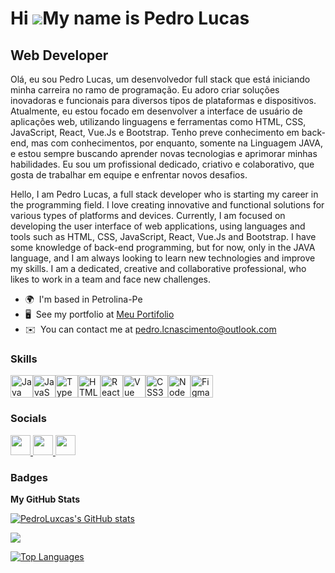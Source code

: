 Hi ![](https://user-images.githubusercontent.com/18350557/176309783-0785949b-9127-417c-8b55-ab5a4333674e.gif)My name is Pedro Lucas
===================================================================================================================================

Web Developer
-------------

Olá, eu sou Pedro Lucas, um desenvolvedor full stack que está iniciando minha carreira no ramo de programação. Eu adoro criar soluções inovadoras e funcionais para diversos tipos de plataformas e dispositivos. Atualmente, eu estou focado em desenvolver a interface de usuário de aplicações web, utilizando linguagens e ferramentas como HTML, CSS, JavaScript, React, Vue.Js e Bootstrap. Tenho preve conhecimento em back-end, mas com conhecimentos, por enquanto, somente na Linguagem JAVA, e estou sempre buscando aprender novas tecnologias e aprimorar minhas habilidades. Eu sou um profissional dedicado, criativo e colaborativo, que gosta de trabalhar em equipe e enfrentar novos desafios. 

Hello, I am Pedro Lucas, a full stack developer who is starting my career in the programming field. I love creating innovative and functional solutions for various types of platforms and devices. Currently, I am focused on developing the user interface of web applications, using languages and tools such as HTML, CSS, JavaScript, React, Vue.Js and Bootstrap. I have some knowledge of back-end programming, but for now, only in the JAVA language, and I am always looking to learn new technologies and improve my skills. I am a dedicated, creative and collaborative professional, who likes to work in a team and face new challenges.

* 🌍  I'm based in Petrolina-Pe
* 🖥️  See my portfolio at [Meu Portifolio](http://bit.ly/meu-portfolio-ofc)
* ✉️  You can contact me at [pedro.lcnascimento@outlook.com](mailto:pedro.lcnascimento@outlook.com)

### Skills


<p align="left">
<a href="https://www.oracle.com/java/" target="_blank" rel="noreferrer"><img src="https://raw.githubusercontent.com/danielcranney/readme-generator/main/public/icons/skills/java-colored.svg" width="36" height="36" alt="Java" /></a><a href="https://developer.mozilla.org/en-US/docs/Web/JavaScript" target="_blank" rel="noreferrer"><img src="https://raw.githubusercontent.com/danielcranney/readme-generator/main/public/icons/skills/javascript-colored.svg" width="36" height="36" alt="JavaScript" /></a><a href="https://www.typescriptlang.org/" target="_blank" rel="noreferrer"><img src="https://raw.githubusercontent.com/danielcranney/readme-generator/main/public/icons/skills/typescript-colored.svg" width="36" height="36" alt="TypeScript" /></a><a href="https://developer.mozilla.org/en-US/docs/Glossary/HTML5" target="_blank" rel="noreferrer"><img src="https://raw.githubusercontent.com/danielcranney/readme-generator/main/public/icons/skills/html5-colored.svg" width="36" height="36" alt="HTML5" /></a><a href="https://reactjs.org/" target="_blank" rel="noreferrer"><img src="https://raw.githubusercontent.com/danielcranney/readme-generator/main/public/icons/skills/react-colored.svg" width="36" height="36" alt="React" /></a><a href="https://vuejs.org/" target="_blank" rel="noreferrer"><img src="https://raw.githubusercontent.com/danielcranney/readme-generator/main/public/icons/skills/vuejs-colored.svg" width="36" height="36" alt="Vue" /></a><a href="https://www.w3.org/TR/CSS/#css" target="_blank" rel="noreferrer"><img src="https://raw.githubusercontent.com/danielcranney/readme-generator/main/public/icons/skills/css3-colored.svg" width="36" height="36" alt="CSS3" /></a><a href="https://nodejs.org/en/" target="_blank" rel="noreferrer"><img src="https://raw.githubusercontent.com/danielcranney/readme-generator/main/public/icons/skills/nodejs-colored.svg" width="36" height="36" alt="NodeJS" /></a><a href="https://www.figma.com/" target="_blank" rel="noreferrer"><img src="https://raw.githubusercontent.com/danielcranney/readme-generator/main/public/icons/skills/figma-colored.svg" width="36" height="36" alt="Figma" /></a>
</p>


### Socials

<p align="left"> <a href="https://www.github.com/PedroLuxcas" target="_blank" rel="noreferrer"> <picture> <source media="(prefers-color-scheme: dark)" srcset="https://raw.githubusercontent.com/danielcranney/readme-generator/main/public/icons/socials/github-dark.svg" /> <source media="(prefers-color-scheme: light)" srcset="https://raw.githubusercontent.com/danielcranney/readme-generator/main/public/icons/socials/github.svg" /> <img src="https://raw.githubusercontent.com/danielcranney/readme-generator/main/public/icons/socials/github.svg" width="32" height="32" /> </picture> </a> <a href="http://www.instagram.com/p.lxnascimento" target="_blank" rel="noreferrer"> <picture> <source media="(prefers-color-scheme: dark)" srcset="undefined" /> <source media="(prefers-color-scheme: light)" srcset="https://raw.githubusercontent.com/danielcranney/readme-generator/main/public/icons/socials/instagram.svg" /> <img src="https://raw.githubusercontent.com/danielcranney/readme-generator/main/public/icons/socials/instagram.svg" width="32" height="32" /> </picture> </a> <a href="https://www.linkedin.com/in/pedro-lucas-carneiro-do-nascimento-93740725a/" target="_blank" rel="noreferrer"> <picture> <source media="(prefers-color-scheme: dark)" srcset="https://raw.githubusercontent.com/danielcranney/readme-generator/main/public/icons/socials/linkedin-dark.svg" /> <source media="(prefers-color-scheme: light)" srcset="https://raw.githubusercontent.com/danielcranney/readme-generator/main/public/icons/socials/linkedin.svg" /> <img src="https://raw.githubusercontent.com/danielcranney/readme-generator/main/public/icons/socials/linkedin.svg" width="32" height="32" /> </picture> </a></p>

### Badges

<b>My GitHub Stats</b>

<a href="http://www.github.com/PedroLuxcas"><img src="https://github-readme-stats.vercel.app/api?username=PedroLuxcas&show_icons=true&hide=stars,&title_color=84cc16&text_color=22c55e&icon_color=ffffff&bg_color=0f172a&hide_border=true&show_icons=true" alt="PedroLuxcas's GitHub stats" /></a>

<a href="http://www.github.com/PedroLuxcas"><img src="https://github-readme-streak-stats.herokuapp.com/?user=PedroLuxcas&stroke=22c55e&background=0f172a&ring=84cc16&fire=84cc16&currStreakNum=22c55e&currStreakLabel=84cc16&sideNums=22c55e&sideLabels=22c55e&dates=22c55e&hide_border=true" /></a>

<a href="https://github.com/PedroLuxcas" align="left"><img src="https://github-readme-stats.vercel.app/api/top-langs/?username=PedroLuxcas&langs_count=10&title_color=84cc16&text_color=22c55e&icon_color=ffffff&bg_color=0f172a&hide_border=true&locale=en&custom_title=Top%20%Languages" alt="Top Languages" /></a>
